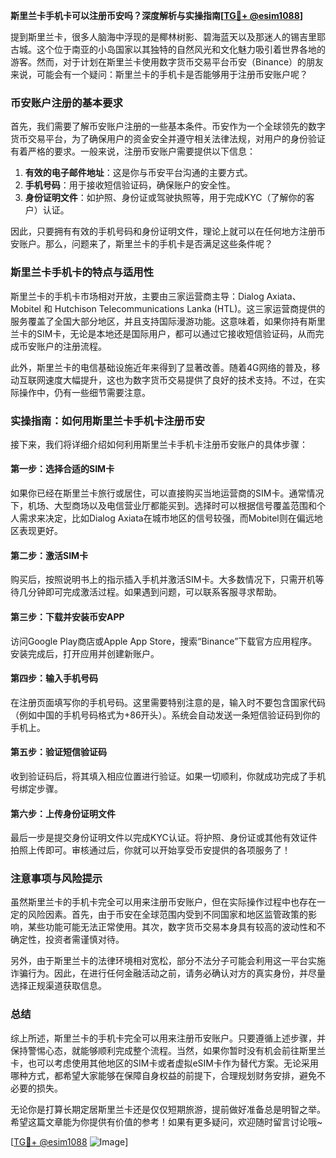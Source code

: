 **斯里兰卡手机卡可以注册币安吗？深度解析与实操指南[[TG💪+ @esim1088](https://t.me/s/esim1088)]**

提到斯里兰卡，很多人脑海中浮现的是椰林树影、碧海蓝天以及那迷人的锡吉里耶古城。这个位于南亚的小岛国家以其独特的自然风光和文化魅力吸引着世界各地的游客。然而，对于计划在斯里兰卡使用数字货币交易平台币安（Binance）的朋友来说，可能会有一个疑问：斯里兰卡的手机卡是否能够用于注册币安账户呢？

### 币安账户注册的基本要求

首先，我们需要了解币安账户注册的一些基本条件。币安作为一个全球领先的数字货币交易平台，为了确保用户的资金安全并遵守相关法律法规，对用户的身份验证有着严格的要求。一般来说，注册币安账户需要提供以下信息：

1. **有效的电子邮件地址**：这是你与币安平台沟通的主要方式。
2. **手机号码**：用于接收短信验证码，确保账户的安全性。
3. **身份证明文件**：如护照、身份证或驾驶执照等，用于完成KYC（了解你的客户）认证。

因此，只要拥有有效的手机号码和身份证明文件，理论上就可以在任何地方注册币安账户。那么，问题来了，斯里兰卡的手机卡是否满足这些条件呢？

### 斯里兰卡手机卡的特点与适用性

斯里兰卡的手机卡市场相对开放，主要由三家运营商主导：Dialog Axiata、Mobitel 和 Hutchison Telecommunications Lanka (HTL)。这三家运营商提供的服务覆盖了全国大部分地区，并且支持国际漫游功能。这意味着，如果你持有斯里兰卡的SIM卡，无论是本地还是国际用户，都可以通过它接收短信验证码，从而完成币安账户的注册流程。

此外，斯里兰卡的电信基础设施近年来得到了显著改善。随着4G网络的普及，移动互联网速度大幅提升，这也为数字货币交易提供了良好的技术支持。不过，在实际操作中，仍有一些细节需要注意。

### 实操指南：如何用斯里兰卡手机卡注册币安

接下来，我们将详细介绍如何利用斯里兰卡手机卡注册币安账户的具体步骤：

#### 第一步：选择合适的SIM卡
如果你已经在斯里兰卡旅行或居住，可以直接购买当地运营商的SIM卡。通常情况下，机场、大型商场以及电信营业厅都能买到。选择时可以根据信号覆盖范围和个人需求来决定，比如Dialog Axiata在城市地区的信号较强，而Mobitel则在偏远地区表现更好。

#### 第二步：激活SIM卡
购买后，按照说明书上的指示插入手机并激活SIM卡。大多数情况下，只需开机等待几分钟即可完成激活过程。如果遇到问题，可以联系客服寻求帮助。

#### 第三步：下载并安装币安APP
访问Google Play商店或Apple App Store，搜索“Binance”下载官方应用程序。安装完成后，打开应用并创建新账户。

#### 第四步：输入手机号码
在注册页面填写你的手机号码。这里需要特别注意的是，输入时不要包含国家代码（例如中国的手机号码格式为+86开头）。系统会自动发送一条短信验证码到你的手机上。

#### 第五步：验证短信验证码
收到验证码后，将其填入相应位置进行验证。如果一切顺利，你就成功完成了手机号绑定步骤。

#### 第六步：上传身份证明文件
最后一步是提交身份证明文件以完成KYC认证。将护照、身份证或其他有效证件拍照上传即可。审核通过后，你就可以开始享受币安提供的各项服务了！

### 注意事项与风险提示

虽然斯里兰卡的手机卡完全可以用来注册币安账户，但在实际操作过程中也存在一定的风险因素。首先，由于币安在全球范围内受到不同国家和地区监管政策的影响，某些功能可能无法正常使用。其次，数字货币交易本身具有较高的波动性和不确定性，投资者需谨慎对待。

另外，由于斯里兰卡的法律环境相对宽松，部分不法分子可能会利用这一平台实施诈骗行为。因此，在进行任何金融活动之前，请务必确认对方的真实身份，并尽量选择正规渠道获取信息。

### 总结

综上所述，斯里兰卡的手机卡完全可以用来注册币安账户。只要遵循上述步骤，并保持警惕心态，就能够顺利完成整个流程。当然，如果你暂时没有机会前往斯里兰卡，也可以考虑使用其他地区的SIM卡或者虚拟eSIM卡作为替代方案。无论采用哪种方式，都希望大家能够在保障自身权益的前提下，合理规划财务安排，避免不必要的损失。

无论你是打算长期定居斯里兰卡还是仅仅短期旅游，提前做好准备总是明智之举。希望这篇文章能为你提供有价值的参考！如果有更多疑问，欢迎随时留言讨论哦~

[[TG💪+ @esim1088](https://t.me/s/esim1088) ![Image](https://i.postimg.cc/4NQfJmqS/Snipaste-2025-05-13-00-14-12.png)]